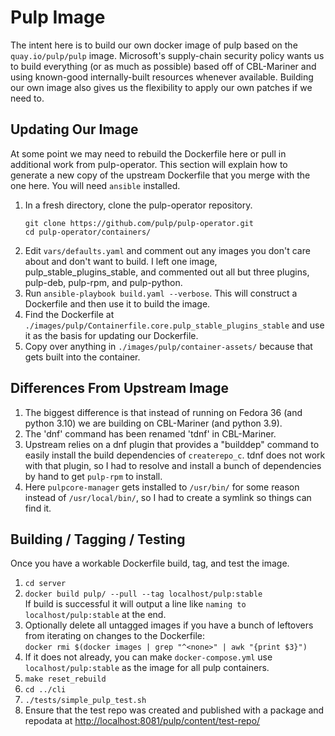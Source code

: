 # Pulp Image

The intent here is to build our own docker image of pulp based on the `quay.io/pulp/pulp` image.
Microsoft's supply-chain security policy wants us to build everything (or as much as possible)
based off of CBL-Mariner and using known-good internally-built resources whenever available.
Building our own image also gives us the flexibility to apply our own patches if we need to.

## Updating Our Image

At some point we may need to rebuild the Dockerfile here or pull in additional work from
pulp-operator.
This section will explain how to generate a new copy of the upstream Dockerfile that you merge
with the one here.
You will need `ansible` installed.

1. In a fresh directory, clone the pulp-operator repository.
   ```
   git clone https://github.com/pulp/pulp-operator.git
   cd pulp-operator/containers/
   ```
1. Edit `vars/defaults.yaml` and comment out any images you don't care about and don't want to
   build.
   I left one image, pulp_stable_plugins_stable, and commented out all but three plugins, pulp-deb,
   pulp-rpm, and pulp-python.
1. Run `ansible-playbook build.yaml --verbose`.
   This will construct a Dockerfile and then use it to build the image.
1. Find the Dockerfile at `./images/pulp/Containerfile.core.pulp_stable_plugins_stable` and use it
   as the basis for updating our Dockerfile.
1. Copy over anything in `./images/pulp/container-assets/` because that gets built into the
   container.

## Differences From Upstream Image

1. The biggest difference is that instead of running on Fedora 36 (and python 3.10) we are building
   on CBL-Mariner (and python 3.9).
1. The 'dnf' command has been renamed 'tdnf' in CBL-Mariner.
1. Upstream relies on a dnf plugin that provides a "builddep" command to easily install the build
   dependencies of `createrepo_c`. tdnf does not work with that plugin, so I had to resolve and
   install a bunch of dependencies by hand to get `pulp-rpm` to install.
1. Here `pulpcore-manager` gets installed to `/usr/bin/` for some reason instead of
   `/usr/local/bin/`, so I had to create a symlink so things can find it.

## Building / Tagging / Testing

Once you have a workable Dockerfile build, tag, and test the image.

1. `cd server`
1. `docker build pulp/ --pull --tag localhost/pulp:stable`\
   If build is successful it will output a line like `naming to localhost/pulp:stable` at the end.
1. Optionally delete all untagged images if you have a bunch of leftovers from iterating on changes
   to the Dockerfile:\
   `docker rmi $(docker images | grep "^<none>" | awk "{print $3}")`
1. If it does not already, you can make `docker-compose.yml` use `localhost/pulp:stable` as the
   image for all pulp containers.
1. `make reset_rebuild`
1. `cd ../cli`
1. `./tests/simple_pulp_test.sh`
1. Ensure that the test repo was created and published with a package and repodata at
   [http://localhost:8081/pulp/content/test-repo/](http://localhost:8081/pulp/content/test-repo/)
